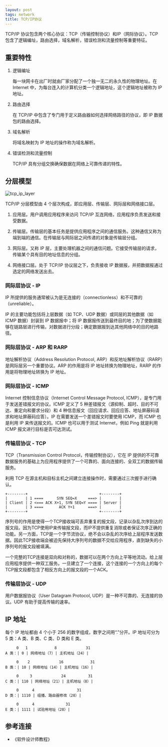 ```yaml
---
layout: post
tags: network
title: TCP/IP协议
---
```

TCP/IP 协议包含两个核心协议：TCP（传输控制协议）和IP（网际协议）。TCP 包含了逻辑编址，路由选择，域名解析，错误检测和流量控制等重要特征。

## 重要特性

1. 逻辑编址

   每一块网卡在出厂时就由厂家分配了一个独一无二的永久性的物理地址。在 Internet 中，为每台连入的计算机分类一个逻辑地址，这个逻辑地址被称为 IP 地址。

2. 路由选择

   在 TCP/IP 中包含了专门用于定义路由器如何选择网络路径的协议，即 IP 数据包的路由选择。

3. 域名解析

   将域名映射为 IP 地址的操作称为域名解析。

4. 错误检测和流量控制

   TCP/IP 具有分组交换确保数据在网络上可靠传递的特性。

## 分层模型

![tcp_ip_layer](../../../images/tcp_ip_layer.png)

TCP/IP 分层模型由 4 个层次构成，即应用层、传输层、网际层和网络接口层。

1. 应用层。用户调用应用程序来访问 TCP/IP 互连网络，应用程序负责发送和接受数据。

2. 传输层。传输层的基本任务是提供应用程序之间的通信服务。这种通信又称为端到端的通信。在传输层与网际层之间传递的对象是传输层分组。

3. 网际层。又称 IP 层，主要处理机器之间的通信问题。它接受传输层的请求，传输某个具有目的地址信息的分组。

4. 网络接口层。处于 TCP/IP 协议层之下，负责接收 IP 数据报，并把数据报通过选定的网络发送出去。

### 网际层协议 - IP

IP 所提供的服务通常被认为是无连接的（connectionless）和不可靠的（unreliable）。

IP 的主要功能包括将上层数据（如 TCP、UDP 数据）或同层的其他数据（如 ICMP 数据）封装到 IP 数据报中；将 IP 数据报传送到最终目的地；为了使数据能够在链路层进行传输，对数据进行分段；确定数据报到达其他网络中的目的地路径。

### 网际层协议 - ARP 和 RARP

地址解析协议（Address Resolution Protocol, ARP）和反地址解析协议（RARP）是网际层另一个重要协议。ARP 的作用是将 IP 地址转换为物理地址，RARP 的作用是将物理地址转换为 IP 地址。

### 网际层协议 - ICMP

Internet 控制信息协议（Internet Control Message Protocol, ICMP），是专门用于发送差错报文的协议。ICMP 定义了 5 种差错报文（源抑制、超时、目的不可达、重定向和要求分段）和 4 种信息报文（回应请求、回应应答、地址屏蔽码请求和地址屏蔽码应答）。IP 在需要发送一个差错报文时要使用 ICMP，而 ICMP 也是利用 IP 来传送报文的。ICMP 也可以用于测试 Internet，例如 Ping 就是利用 ICMP 报文进行目标是否可达测试。

### 传输层协议 - TCP

TCP（Transmission Control Protocol，传输控制协议），它在 IP 提供的不可靠数据服务的基础上为应用程序提供了一个可靠的、面向连接的、全双工的数据传输服务。

利用 TCP 在源主机和目标主机之间建立连接操作时，需要通过三次握手进行确认。

```plain
+--------+                                +--------+
|        | 1 ====      SYN SEQ=X     ===> |        |
| Client | 2 <=== ACK X+1, SYN SEQ=Y ==== | Server |
|        | 3 ====       ACK Y+1      ===> |        |
+--------+                                +--------+
```

序列号的作用是使得一个TCP接收端可丢弃重复的报文段，记录以杂乱次序到达的报文段。因为TCP使用IP来传输报文段，而IP不提供重复消除或者保证次序正确的功能。另一方面，TCP是一个字节流协议，绝不会以杂乱的次序给上层程序发送数据。因此TCP接收端会被迫先保持大序列号的数据不交给应用程序，直到缺失的小序列号的报文段被填满。

一个完整的TCP连接是双向和对称的，数据可以在两个方向上平等地流动。给上层应用程序提供一种双工服务。一旦建立了一个连接，这个连接的一个方向上的每个TCP报文段都包含了相反方向上的报文段的一个ACK。

### 传输层协议 - UDP

用户数据报协议（User Datagram Protocol, UDP）是一种不可靠的、无连接的协议。UDP 有助于提高传输的速率。

## IP 地址

每个 IP 地址都由 4 个小于 256 的数字组成，数字之间用“.”分开。IP 地址可分为 5 类：A 类、B 类、C 类、D 类和 E 类。

```plain
     0   1            8             31
A 类：| 0 | 网络地址（7）| 主机地址（24）|

     0    2             16            31
B 类：| 10 | 网络地址（14）| 主机地址（16）|

     0     3             24          31
C 类：| 110 | 网络地址（21）| 主机地址（8）|

     0      4                   31
D 类：| 1110 | 组播、路由器修改（28）|

     0      4              31
E 类：| 1111 | 试验用地址（28）|
```

## 参考连接

- 《软件设计师教程》
